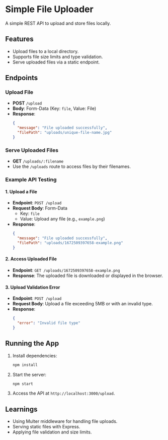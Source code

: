 # Simple File Uploader

A simple REST API to upload and store files locally.

## Features
- Upload files to a local directory.
- Supports file size limits and type validation.
- Serve uploaded files via a static endpoint.

## Endpoints

### Upload File
- **POST** `/upload`
- **Body**: Form-Data (Key: `file`, Value: File)
- **Response**:
  ```json
  {
    "message": "File uploaded successfully",
    "filePath": "uploads/unique-file-name.jpg"
  }
  ```

### Serve Uploaded Files
- **GET** `/uploads/:filename`
- Use the `/uploads` route to access files by their filenames.

### Example API Testing

#### 1. Upload a File
- **Endpoint**: `POST /upload`
- **Request Body**: Form-Data
  - Key: `file`
  - Value: Upload any file (e.g., `example.png`)
- **Response**:
  ```json
  {
    "message": "File uploaded successfully",
    "filePath": "uploads/1672509397658-example.png"
  }
  ```

#### 2. Access Uploaded File
- **Endpoint**: `GET /uploads/1672509397658-example.png`
- **Response**: The uploaded file is downloaded or displayed in the browser.

#### 3. Upload Validation Error
- **Endpoint**: `POST /upload`
- **Request Body**: Upload a file exceeding 5MB or with an invalid type.
- **Response**:
  ```json
  {
    "error": "Invalid file type"
  }
  ```

## Running the App
1. Install dependencies:
   ```bash
   npm install
   ```
2. Start the server:
   ```bash
   npm start
   ```
3. Access the API at `http://localhost:3000/upload`.

## Learnings
- Using Multer middleware for handling file uploads.
- Serving static files with Express.
- Applying file validation and size limits.